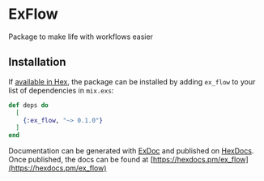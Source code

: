 # ExFlow

Package to make life with workflows easier

## Installation

If [available in Hex](https://hex.pm/docs/publish), the package can be installed
by adding `ex_flow` to your list of dependencies in `mix.exs`:

```elixir
def deps do
  [
    {:ex_flow, "~> 0.1.0"}
  ]
end
```

Documentation can be generated with [ExDoc](https://github.com/elixir-lang/ex_doc)
and published on [HexDocs](https://hexdocs.pm). Once published, the docs can
be found at [https://hexdocs.pm/ex_flow](https://hexdocs.pm/ex_flow)